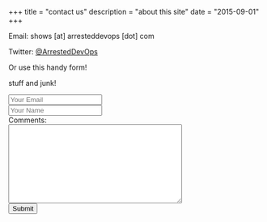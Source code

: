 +++
title = "contact us"
description = "about this site"
date = "2015-09-01"
+++

<p>Email: shows [at] arresteddevops [dot] com</p>

<p>Twitter: <a href = "http://twitter.com/arresteddevops">@ArrestedDevOps</a><p>

<p>Or use this handy form!</p>

stuff and junk!

<p><form accept-charset="UTF-8" action="https://formkeep.com/f/fc571852cb92" method="POST" id="contactForm">
<input type="email" name="email" placeholder="Your Email" required><br />
<input type="text" name="name" placeholder="Your Name" required><br />
Comments: </br><textarea name="your-message" cols="40" rows="10" required></textarea><br />
  <input type="hidden" name="utf8" value="✓">
  <button type="submit">Submit</button>
</form>
</p>
<script>
$("#contactForm").validate();
</script>
